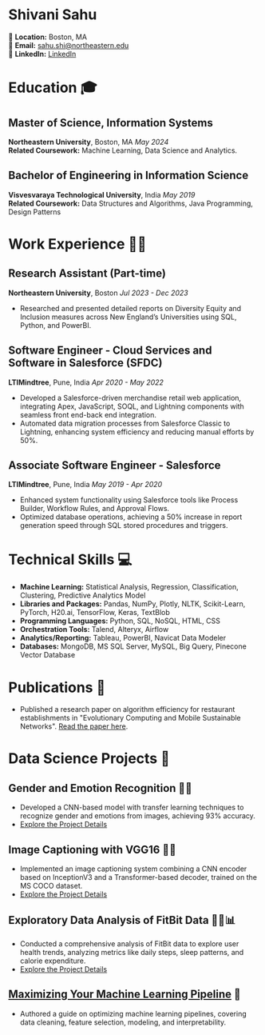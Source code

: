 # Shivani Sahu

📍 **Location:** Boston, MA  
📧 **Email:** sahu.shi@northeastern.edu  
🔗 **LinkedIn:** [LinkedIn](https://www.linkedin.com/in/shivani-sahu)  

# Education 🎓

## Master of Science, Information Systems
**Northeastern University**, Boston, MA  _May 2024_  
**Related Coursework:** Machine Learning, Data Science and Analytics.

## Bachelor of Engineering in Information Science
**Visvesvaraya Technological University**, India  _May 2019_  
**Related Coursework:** Data Structures and Algorithms, Java Programming, Design Patterns

# Work Experience 👩‍💻

## Research Assistant (Part-time)
**Northeastern University**, Boston    _Jul 2023 - Dec 2023_  
- Researched and presented detailed reports on Diversity Equity and Inclusion measures across New England’s Universities using SQL, Python, and PowerBI.

## Software Engineer - Cloud Services and Software in Salesforce (SFDC)
**LTIMindtree**, Pune, India    _Apr 2020 - May 2022_  
- Developed a Salesforce-driven merchandise retail web application, integrating Apex, JavaScript, SOQL, and Lightning components with seamless front end-back end integration.
- Automated data migration processes from Salesforce Classic to Lightning, enhancing system efficiency and reducing manual efforts by 50%.

## Associate Software Engineer - Salesforce
**LTIMindtree**, Pune, India    _May 2019 - Apr 2020_  
- Enhanced system functionality using Salesforce tools like Process Builder, Workflow Rules, and Approval Flows.
- Optimized database operations, achieving a 50% increase in report generation speed through SQL stored procedures and triggers.

# Technical Skills 💻

- **Machine Learning:** Statistical Analysis, Regression, Classification, Clustering, Predictive Analytics Model
- **Libraries and Packages:** Pandas, NumPy, Plotly, NLTK, Scikit-Learn, PyTorch, H20.ai, TensorFlow, Keras, TextBlob
- **Programming Languages:** Python, SQL, NoSQL, HTML, CSS
- **Orchestration Tools:** Talend, Alteryx, Airflow
- **Analytics/Reporting:** Tableau, PowerBI, Navicat Data Modeler
- **Databases:** MongoDB, MS SQL Server, MySQL, Big Query, Pinecone Vector Database

# Publications 📖

- Published a research paper on algorithm efficiency for restaurant establishments in "Evolutionary Computing and Mobile Sustainable Networks". [Read the paper here](https://link.springer.com/chapter/10.1007/978-981-15-5258-8_35).

# Data Science Projects 🚀

## Gender and Emotion Recognition 🧑👧
- Developed a CNN-based model with transfer learning techniques to recognize gender and emotions from images, achieving 93% accuracy.
- [Explore the Project Details](./CNN_based_model.html)

## Image Captioning with VGG16 📸📝
- Implemented an image captioning system combining a CNN encoder based on InceptionV3 and a Transformer-based decoder, trained on the MS COCO dataset.
- [Explore the Project Details](./Image_Captioning.html)

## Exploratory Data Analysis of FitBit Data 🏃‍♂️📊
- Conducted a comprehensive analysis of FitBit data to explore user health trends, analyzing metrics like daily steps, sleep patterns, and calorie expenditure.
- [Explore the Project Details](./EDA.html)

## [Maximizing Your Machine Learning Pipeline](https://shivanisahu19.medium.com/maximizing-your-machine-learning-pipeline-a-comprehensive-guide-to-data-cleaning-feature-f292d4a7b301) 📘
- Authored a guide on optimizing machine learning pipelines, covering data cleaning, feature selection, modeling, and interpretability.

